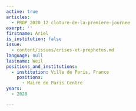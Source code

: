 ```yaml
---
active: true
articles:
  - PROP_2020_12_cloture-de-la-premiere-journee
exerpt: ''
firstname: Ariel
is_institution: false
issue:
  - content/issues/crises-et-prophetes.md
language: null
lastname: Weil
positions_and_institutions:
  - institution: Ville de Paris, France
    positions:
      - Maire de Paris Centre
years:
  - 2020

---
```

